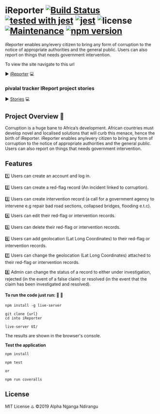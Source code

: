 # iReporter [![Build Status](https://travis-ci.org/bl4ck4ndbr0wn/iReporter.svg?branch=gh-pages)](https://travis-ci.org/bl4ck4ndbr0wn/iReporter) [![tested with jest](https://img.shields.io/badge/tested_with-jest-99424f.svg)](https://github.com/facebook/jest) [![jest](https://jestjs.io/img/jest-badge.svg)](https://github.com/facebook/jest)  ![license](https://img.shields.io/github/license/mashape/apistatus.svg) [![Maintenance](https://img.shields.io/badge/Maintained%3F-yes-green.svg)](https://github.com/bl4ck4ndbr0wn/iReporter) <a href="http://badge.fury.io/js/jest"><img src="https://badge.fury.io/js/jest.svg" alt="npm version"></a>

iReporter enables any/every citizen to bring any form of corruption to the notice of appropriate authorities and the general public. Users can also report on things that needs government intervention.

To view the site navigate to this url 

:arrow_forward: [iReporter](https://bl4ck4ndbr0wn.github.io/iReporter/iReporter/UI) :computer:

### pivalal tracker IReport project stories

:arrow_forward: [Stories](https://www.pivotaltracker.com/projects/2226962) :computer:

## Project Overview :mega:

Corruption is a huge bane to Africa’s development. African countries must develop novel and
localised solutions that will curb this menace, hence the birth of iReporter. iReporter enables
any/every citizen to bring any form of corruption to the notice of appropriate authorities and the
general public. Users can also report on things that needs government intervention.

## Features

:one: Users can create an account and log in.

:two: Users can create a red-flag record (An incident linked to corruption).

:three: Users can create intervention record (a call for a government agency to intervene e.g
   repair bad road sections, collapsed bridges, flooding e.t.c).
   
:four: Users can edit their red-flag or intervention records.

:five: Users can delete their red-flag or intervention records.

:six: Users can add geolocation (Lat Long Coordinates) to their red-flag or intervention
   records.
   
:seven: Users can change the geolocation (Lat Long Coordinates) attached to their red-flag or
   intervention records.
   
:eight: Admin can change the status of a record to either under investigation, rejected (in the
   event of a false claim) or resolved (in the event that the claim has been investigated and
   resolved).

#### To run the code just run: :construction: :beginner:

```
npm install -g live-server

git clone {url}
cd into iReporter

live-server UI/
```

The results are shown in the browser's console.

**Test the application**

```.env
npm install

npm test

or

npm run coveralls
```

## License

MIT License :hotsprings:
:copyright:2019 Alpha Nganga Ndirangu 
